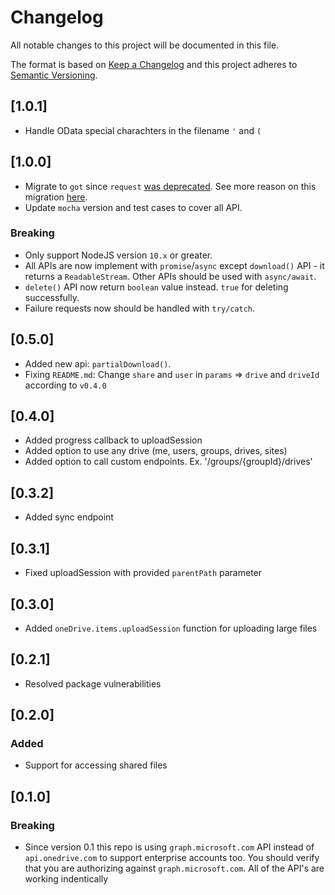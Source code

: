 # Changelog

All notable changes to this project will be documented in this file.

The format is based on [Keep a Changelog](http://keepachangelog.com/en/1.0.0/)
and this project adheres to [Semantic Versioning](http://semver.org/spec/v2.0.0.html).

## [1.0.1]

- Handle OData special charachters in the filename `'` and `(`

## [1.0.0]

- Migrate to `got` since `request` [was deprecated](https://github.com/request/request/issues/3142). See more reason on this migration [here](https://github.com/dkatavic/onedrive-api/issues/30).
- Update `mocha` version and test cases to cover all API.

### Breaking

- Only support NodeJS version `10.x` or greater.
- All APIs are now implement with `promise`/`async` except `download()` API - it returns a `ReadableStream`. Other APIs should be used with `async/await`.
- `delete()` API now return `boolean` value instead. `true` for deleting successfully.
- Failure requests now should be handled with `try/catch`.

## [0.5.0]

- Added new api: `partialDownload()`.
- Fixing `README.md`: Change `share` and `user` in `params` => `drive` and `driveId` according to `v0.4.0`

## [0.4.0]

- Added progress callback to uploadSession
- Added option to use any drive (me, users, groups, drives, sites)
- Added option to call custom endpoints. Ex. '/groups/{groupId}/drives'

## [0.3.2]

- Added sync endpoint

## [0.3.1]

- Fixed uploadSession with provided `parentPath` parameter

## [0.3.0]

- Added `oneDrive.items.uploadSession` function for uploading large files

## [0.2.1]

- Resolved package vulnerabilities

## [0.2.0]

### Added

- Support for accessing shared files

## [0.1.0]

### Breaking

- Since version 0.1 this repo is using `graph.microsoft.com` API instead of `api.onedrive.com` to support enterprise accounts too. You should verify that you are authorizing against `graph.microsoft.com`. All of the API's are working indentically
